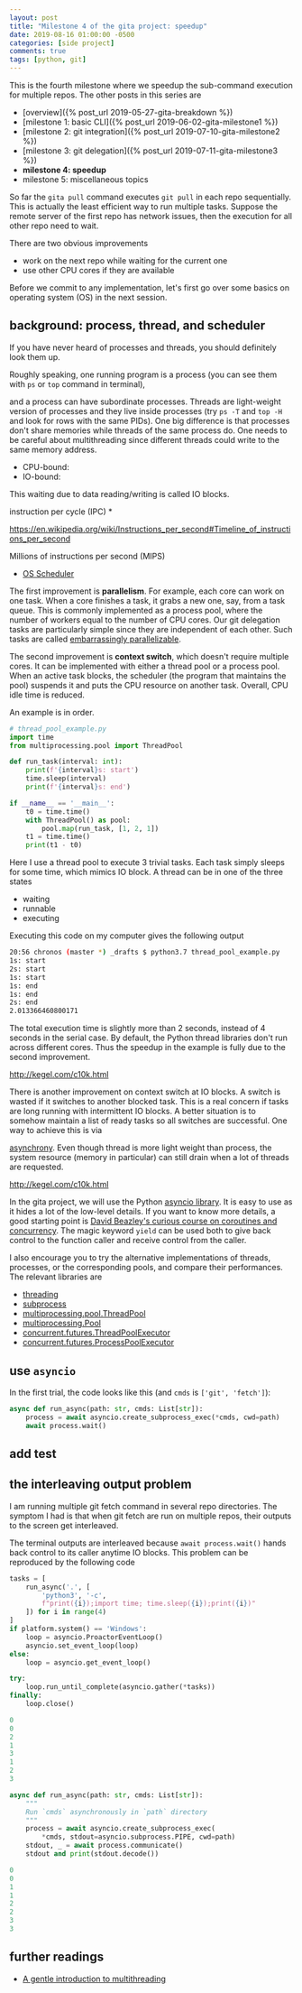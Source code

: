```yaml
---
layout: post
title: "Milestone 4 of the gita project: speedup"
date: 2019-08-16 01:00:00 -0500
categories: [side project]
comments: true
tags: [python, git]
---
```


This is the fourth milestone where we speedup the sub-command execution for
multiple repos. The other posts in this series are

- [overview]({% post_url 2019-05-27-gita-breakdown %})
- [milestone 1: basic CLI]({% post_url 2019-06-02-gita-milestone1 %})
- [milestone 2: git integration]({% post_url 2019-07-10-gita-milestone2 %})
- [milestone 3: git delegation]({% post_url 2019-07-11-gita-milestone3 %})
- **milestone 4: speedup**
- milestone 5: miscellaneous topics

So far the `gita pull` command executes `git pull` in each repo sequentially.
This is actually the least efficient way to run multiple tasks.
Suppose the remote server of the first repo has network issues, then the
execution for all other repo need to wait.

There are two obvious improvements

- work on the next repo while waiting for the current one
- use other CPU cores if they are available

Before we commit to any implementation, let's first go over some basics on
operating system (OS) in the next session.

## background: process, thread, and scheduler

If you have never heard of processes and threads, you should definitely look
them up.

Roughly speaking, one running program is a process (you can see them
with `ps` or `top` command in terminal), 

and a process can have subordinate
processes. Threads are light-weight version of processes and they live inside
processes (try `ps -T` and `top -H` and look for rows with the same PIDs).
One big difference is that processes don't share memories while threads of the
same process do. One needs to be careful about multithreading since different
threads could write to the same memory address.


- CPU-bound:
- IO-bound: 

This waiting due to data reading/writing is called IO blocks.

instruction per cycle (IPC) * 

https://en.wikipedia.org/wiki/Instructions_per_second#Timeline_of_instructions_per_second

Millions of instructions per second (MIPS)
    

- [OS Scheduler](https://www.ardanlabs.com/blog/2018/08/scheduling-in-go-part1.html)


The first improvement is **parallelism**.
For example, each core can work on one task. When a core finishes a task, it
grabs a new one, say, from a task queue.
This is commonly implemented as a process pool, where the number of workers
equal to the number of CPU cores.
Our git delegation tasks are particularly simple since they are independent of
each other. Such tasks are called [embarrassingly parallelizable](https://en.wikipedia.org/wiki/Embarrassingly_parallel).

The second improvement is **context switch**,
which doesn't require multiple cores. It can be implemented with either
a thread pool or a process pool.
When an active task blocks, the scheduler (the program that maintains the
pool) suspends it and puts the CPU resource on another task.
Overall, CPU idle time is reduced.

An example is in order.

```python
# thread_pool_example.py
import time
from multiprocessing.pool import ThreadPool

def run_task(interval: int):
    print(f'{interval}s: start')
    time.sleep(interval)
    print(f'{interval}s: end')

if __name__ == '__main__':
    t0 = time.time()
    with ThreadPool() as pool:
        pool.map(run_task, [1, 2, 1])
    t1 = time.time()
    print(t1 - t0)
```

Here I use a thread pool to execute 3 trivial tasks. Each task simply sleeps
for some time, which mimics IO block.
A thread can be in one of the three states

- waiting
- runnable
- executing

Executing this code on my computer gives the following output

```bash
20:56 chronos (master *) _drafts $ python3.7 thread_pool_example.py
1s: start
2s: start
1s: start
1s: end
1s: end
2s: end
2.013366460800171
```
The total execution time is slightly more than 2 seconds, instead of 4 seconds
in the serial case.
By default, the Python thread libraries don't run across different cores.
Thus the speedup in the example is fully due to the second improvement.

http://kegel.com/c10k.html

There is another improvement on context switch at IO blocks.
A switch is wasted if it switches to another blocked task. This is a real
concern if tasks are long running with intermittent IO blocks.
A better situation is
to somehow maintain a list of ready tasks so all switches are successful.
One way to achieve this is via

[asynchrony](<https://en.wikipedia.org/wiki/Asynchrony_(computer_programming)>).
Even though thread is more light weight than process, the system resource
(memory in particular) can still drain when a lot of threads are requested.

http://kegel.com/c10k.html

In the  gita project, we will use the Python [asyncio library](https://docs.python.org/3.6/library/asyncio.html).
It is easy to use as it hides a lot of the low-level details.
If you want to know more details, a good starting point is
[David Beazley's curious course on coroutines and concurrency](http://www.dabeaz.com/coroutines/).
The magic keyword `yield` can be used both to give back control to the function
caller and receive control from the caller.

I also encourage you to try the alternative implementations of threads,
processes, or the corresponding pools, and compare their performances.
The relevant libraries are

* [threading]()
* [subprocess]()
* [multiprocessing.pool.ThreadPool]()
* [multiprocessing.Pool]()
* [concurrent.futures.ThreadPoolExecutor](https://docs.python.org/3.6/library/concurrent.futures.html?highlight=concurrent%20futures#threadpoolexecutor)
* [concurrent.futures.ProcessPoolExecutor](https://docs.python.org/3.6/library/concurrent.futures.html?highlight=concurrent%20futures#processpoolexecutor)


## use `asyncio`

In the first trial, the code looks like this (and `cmds` is `['git', 'fetch']`):

```python
async def run_async(path: str, cmds: List[str]):
    process = await asyncio.create_subprocess_exec(*cmds, cwd=path)
    await process.wait()
```

## add test


## the interleaving output problem

I am running multiple git fetch command in several repo directories.
The symptom I had is that when git fetch are run on multiple repos, their
outputs to the screen get interleaved.


The terminal outputs are interleaved because `await process.wait()` hands back
control to its caller anytime IO blocks. This problem can be reproduced by the
following code

```python
tasks = [
    run_async('.', [
        'python3', '-c',
        f"print({i});import time; time.sleep({i});print({i})"
    ]) for i in range(4)
]
if platform.system() == 'Windows':
    loop = asyncio.ProactorEventLoop()
    asyncio.set_event_loop(loop)
else:
    loop = asyncio.get_event_loop()

try:
    loop.run_until_complete(asyncio.gather(*tasks))
finally:
    loop.close()
```

```python
0
0
2
1
3
1
2
3
```

```python
async def run_async(path: str, cmds: List[str]):
    """
    Run `cmds` asynchronously in `path` directory
    """
    process = await asyncio.create_subprocess_exec(
        *cmds, stdout=asyncio.subprocess.PIPE, cwd=path)
    stdout, _ = await process.communicate()
    stdout and print(stdout.decode())
```

```python
0
0
1
1
2
2
3
3
```


## further readings

- [A gentle introduction to multithreading](https://www.internalpointers.com/post/gentle-introduction-multithreading)

